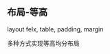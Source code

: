 
## 布局-等高

layout felx, table, padding, margin

多种方式实现等高均分布局

<CodeDemo :collapse="true">
  <template slot="code-template">
    <<< @/docs/.vuepress/examples/LayoutAverageHeight.vue?template
  </template>
  <template slot="code-script">
    <<< @/docs/.vuepress/examples/LayoutAverageHeight.vue?script
  </template>
  <template slot="code-style">
    <<< @/docs/.vuepress/examples/LayoutAverageHeight.vue?style
  </template>
  <LayoutAverageHeight slot="demo"/>
</CodeDemo>
